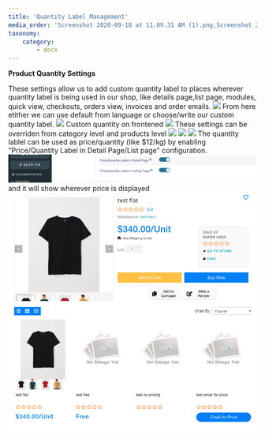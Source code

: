 ```yaml
---
title: 'Quantity Label Management'
media_order: 'Screenshot 2020-09-18 at 11.09.31 AM (1).png,Screenshot 2020-09-18 at 11.08.24 AM.png,Screenshot 2020-09-18 at 11.05.58 AM (1).png'
taxonomy:
    category:
        - docs
---
```


**Product Quantity Settings**

These settings allow us to add custom quantity label to places wherever quantity label is being used in our shop, like details page,list page, modules,  quick view, checkouts, orders view, invoices and order emails.
![](Screenshot%202020-09-18%20at%2010.09.49%20AM.png)
From here etither we can use default from language or choose/write our custom quantity label.
![](Screenshot%202020-09-18%20at%2010.24.58%20AM.png)
Custom quantity on frontened
![](Screenshot%202020-09-18%20at%2010.41.16%20AM.png)
These settings can be overriden from category level and products level
![](Screenshot%202020-09-18%20at%2010.56.57%20AM.png)
![](Screenshot%202020-09-18%20at%2010.59.52%20AM.png)
![](Screenshot%202020-09-18%20at%2011.01.13%20AM.png)
The quantity lablel can be used as price/quantity (like $12/kg) by enabling "Price/Quantity Label in Detail Page/List page" configuration.
![](Screenshot%202020-09-18%20at%2011.05.58%20AM%20%281%29.png)
and it will show wherever price is displayed
![](Screenshot%202020-09-18%20at%2011.08.24%20AM.png)
![](Screenshot%202020-09-18%20at%2011.09.31%20AM%20%281%29.png)